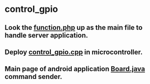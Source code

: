 # control_gpio
## Look the [function.php](https://github.com/HamidRezaRabiPoor/control_gpio/blob/main/functions.php) up as the main file to handle server application. 
## Deploy [control_gpio.cpp](https://github.com/HamidRezaRabiPoor/control_gpio/blob/main/control_gpio.cpp) in microcontroller.
## Main page of android application [Board.java](https://github.com/HamidRezaRabiPoor/control_gpio/blob/main/Board.java) command sender.
